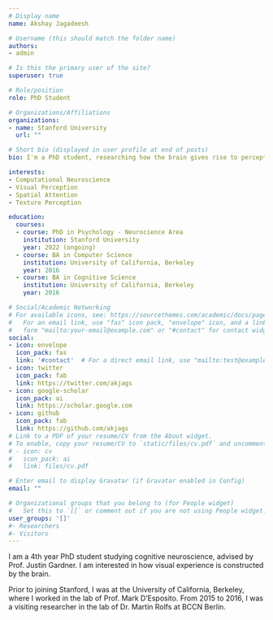 ```yaml
---
# Display name
name: Akshay Jagadeesh

# Username (this should match the folder name)
authors:
- admin

# Is this the primary user of the site?
superuser: true

# Role/position
role: PhD Student

# Organizations/Affiliations
organizations:
- name: Stanford University
  url: ""

# Short bio (displayed in user profile at end of posts)
bio: I'm a PhD student, researching how the brain gives rise to perception and behavior.

interests:
- Computational Neuroscience
- Visual Perception
- Spatial Attention
- Texture Perception

education:
  courses:
  - course: PhD in Psychology - Neurocience Area
    institution: Stanford University
    year: 2022 (ongoing)
  - course: BA in Computer Science
    institution: University of California, Berkeley
    year: 2016
  - course: BA in Cognitive Science
    institution: University of California, Berkeley
    year: 2016

# Social/Academic Networking
# For available icons, see: https://sourcethemes.com/academic/docs/page-builder/#icons
#   For an email link, use "fas" icon pack, "envelope" icon, and a link in the
#   form "mailto:your-email@example.com" or "#contact" for contact widget.
social:
- icon: envelope
  icon_pack: fas
  link: '#contact'  # For a direct email link, use "mailto:test@example.org".
- icon: twitter
  icon_pack: fab
  link: https://twitter.com/akjags
- icon: google-scholar
  icon_pack: ai
  link: https://scholar.google.com
- icon: github
  icon_pack: fab
  link: https://github.com/akjags
# Link to a PDF of your resume/CV from the About widget.
# To enable, copy your resume/CV to `static/files/cv.pdf` and uncomment the lines below.
# - icon: cv
#   icon_pack: ai
#   link: files/cv.pdf

# Enter email to display Gravatar (if Gravatar enabled in Config)
email: ""

# Organizational groups that you belong to (for People widget)
#   Set this to `[]` or comment out if you are not using People widget.
user_groups: '[]'
#- Researchers
#- Visitors
---
```

I am a 4th year PhD student studying cognitive neuroscience, advised by Prof. Justin Gardner. I am interested in how visual experience is constructed by the brain. 

Prior to joining Stanford, I was at the University of California, Berkeley, where I worked in the lab of Prof. Mark D’Esposito. From 2015 to 2016, I was a visiting researcher in the lab of Dr. Martin Rolfs at BCCN Berlin.
